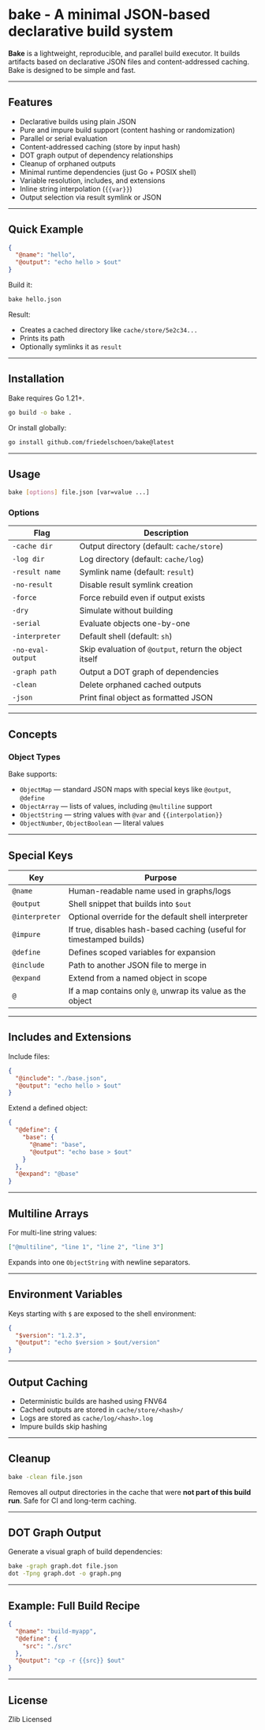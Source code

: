 # bake - A minimal JSON-based declarative build system

**Bake** is a lightweight, reproducible, and parallel build executor. It builds artifacts based on declarative JSON files and content-addressed caching. Bake is designed to be simple and fast.

---

## Features

- Declarative builds using plain JSON
- Pure and impure build support (content hashing or randomization)
- Parallel or serial evaluation
- Content-addressed caching (store by input hash)
- DOT graph output of dependency relationships
- Cleanup of orphaned outputs
- Minimal runtime dependencies (just Go + POSIX shell)
- Variable resolution, includes, and extensions
- Inline string interpolation (`{{var}}`)
- Output selection via result symlink or JSON

---

## Quick Example

```json
{
  "@name": "hello",
  "@output": "echo hello > $out"
}
```

Build it:

```sh
bake hello.json
```

Result:

- Creates a cached directory like `cache/store/5e2c34...`
- Prints its path
- Optionally symlinks it as `result`

---

## Installation

Bake requires Go 1.21+.

```sh
go build -o bake .
```

Or install globally:

```sh
go install github.com/friedelschoen/bake@latest
```

---

## Usage

```sh
bake [options] file.json [var=value ...]
```

### Options

| Flag              | Description                                            |
| ----------------- | ------------------------------------------------------ |
| `-cache dir`      | Output directory (default: `cache/store`)              |
| `-log dir`        | Log directory (default: `cache/log`)                   |
| `-result name`    | Symlink name (default: `result`)                       |
| `-no-result`      | Disable result symlink creation                        |
| `-force`          | Force rebuild even if output exists                    |
| `-dry`            | Simulate without building                              |
| `-serial`         | Evaluate objects one-by-one                            |
| `-interpreter`    | Default shell (default: `sh`)                          |
| `-no-eval-output` | Skip evaluation of `@output`, return the object itself |
| `-graph path`     | Output a DOT graph of dependencies                     |
| `-clean`          | Delete orphaned cached outputs                         |
| `-json`           | Print final object as formatted JSON                   |

---

## Concepts

### Object Types

Bake supports:

- `ObjectMap` — standard JSON maps with special keys like `@output`, `@define`
- `ObjectArray` — lists of values, including `@multiline` support
- `ObjectString` — string values with `@var` and `{{interpolation}}`
- `ObjectNumber`, `ObjectBoolean` — literal values

---

## Special Keys

| Key            | Purpose                                                              |
| -------------- | -------------------------------------------------------------------- |
| `@name`        | Human-readable name used in graphs/logs                              |
| `@output`      | Shell snippet that builds into `$out`                                |
| `@interpreter` | Optional override for the default shell interpreter                  |
| `@impure`      | If true, disables hash-based caching (useful for timestamped builds) |
| `@define`      | Defines scoped variables for expansion                               |
| `@include`     | Path to another JSON file to merge in                                |
| `@expand`      | Extend from a named object in scope                                  |
| `@`            | If a map contains only `@`, unwrap its value as the object           |

---

## Includes and Extensions

Include files:

```json
{
  "@include": "./base.json",
  "@output": "echo hello > $out"
}
```

Extend a defined object:

```json
{
  "@define": {
    "base": {
      "@name": "base",
      "@output": "echo base > $out"
    }
  },
  "@expand": "@base"
}
```

---

## Multiline Arrays

For multi-line string values:

```json
["@multiline", "line 1", "line 2", "line 3"]
```

Expands into one `ObjectString` with newline separators.

---

## Environment Variables

Keys starting with `$` are exposed to the shell environment:

```json
{
  "$version": "1.2.3",
  "@output": "echo $version > $out/version"
}
```

---

## Output Caching

- Deterministic builds are hashed using FNV64
- Cached outputs are stored in `cache/store/<hash>/`
- Logs are stored as `cache/log/<hash>.log`
- Impure builds skip hashing

---

## Cleanup

```sh
bake -clean file.json
```

Removes all output directories in the cache that were **not part of this build run**. Safe for CI and long-term caching.

---

## DOT Graph Output

Generate a visual graph of build dependencies:

```sh
bake -graph graph.dot file.json
dot -Tpng graph.dot -o graph.png
```

---

## Example: Full Build Recipe

```json
{
  "@name": "build-myapp",
  "@define": {
    "src": "./src"
  },
  "@output": "cp -r {{src}} $out"
}
```

---

## License

Zlib Licensed
